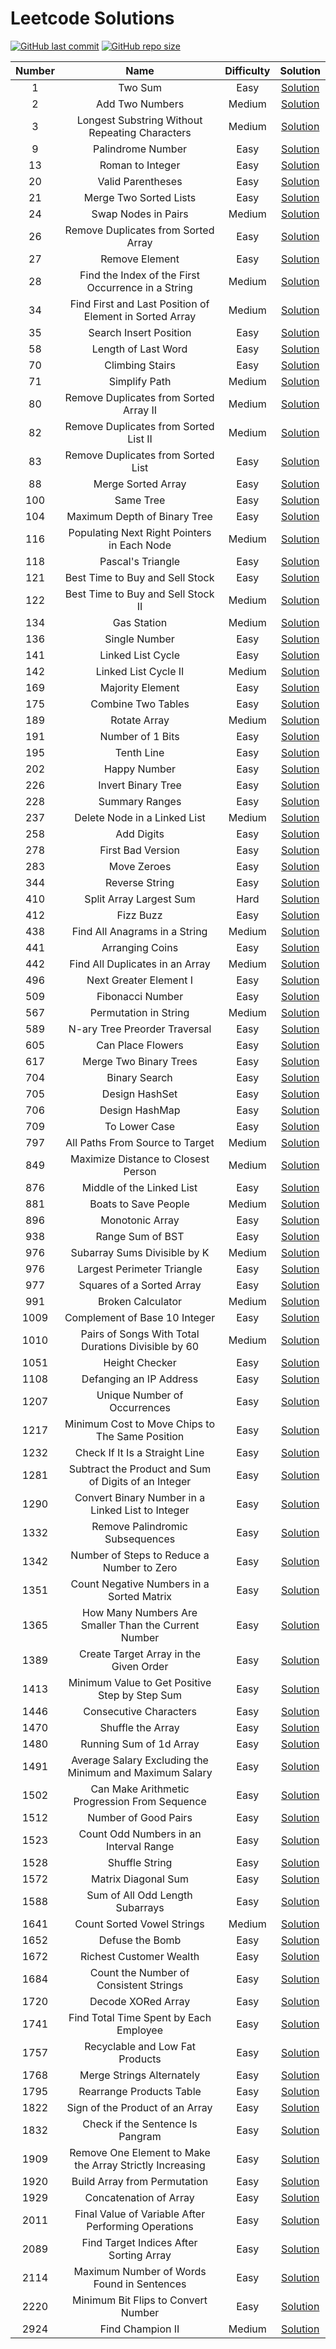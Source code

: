 # Leetcode Solutions

[![GitHub last commit](https://img.shields.io/github/last-commit/elevhate/Leetcode)](https://github.com/elevhate/Leetcode/commits/main)
[![GitHub repo size](https://img.shields.io/github/repo-size/elevhate/Leetcode)](https://github.com/elevhate/Leetcode/archive/main.zip)


|     Number    | Name | Difficulty | Solution |
| :-------------: | :----------------------------------------: | :-----------------------------------------------------------------------------------: | :-----------------------------------------------------------------------------------:
| 1 | Two Sum | Easy | [Solution](/problems/0001%20-%20Two%20Sum/) |
| 2 | Add Two Numbers | Medium | [Solution](/problems/0002%20-%20Add%20Two%20Numbers/) |
| 3 | Longest Substring Without Repeating Characters | Medium | [Solution](/problems/0003%20-%20Longest%20Substring%20Without%20Repeating%20Characters/) |
| 9 | Palindrome Number | Easy | [Solution](/problems/0009%20-%20Palindrome%20Number/) |
| 13 | Roman to Integer | Easy | [Solution](/problems/0013%20-%20Roman%20to%20Integer/) |
| 20 | Valid Parentheses | Easy | [Solution](/problems/0020%20-%20Valid%20Parentheses/) |
| 21 | Merge Two Sorted Lists | Easy | [Solution](/problems/0021%20-%20Merge%20Two%20Sorted%20Lists/) |
| 24 | Swap Nodes in Pairs | Medium | [Solution](/problems/0024%20-%20Swap%20Nodes%20in%20Pairs/) |
| 26 | Remove Duplicates from Sorted Array | Easy | [Solution](/problems/0026%20-%20Remove%20Duplicates%20from%20Sorted%20Array/) |
| 27 | Remove Element | Easy | [Solution](/problems/0027%20-%20Remove%20Element/) |
| 28 | Find the Index of the First Occurrence in a String | Medium | [Solution](/problems/0028%20-%20Find%20the%20Index%20of%20the%20First%20Occurrence%20in%20a%20String/) |
| 34 | Find First and Last Position of Element in Sorted Array | Medium | [Solution](/problems/0034%20-%20Find%20First%20ans%20Last%20Position%20of%20Element%20in%20Sorted%20Array/) |
| 35 | Search Insert Position | Easy | [Solution](/problems/0035%20-%20Search%20Insert%20Position/) |
| 58 | Length of Last Word | Easy | [Solution](/problems/0058%20-%20Length%20of%20Last%20Word/) |
| 70 | Climbing Stairs | Easy | [Solution](/problems/0070%20-%20Climbing%20Stairs/) |
| 71 | Simplify Path | Medium | [Solution](/problems/0071%20-%20Simplify%20Path/) |
| 80 | Remove Duplicates from Sorted Array II | Medium | [Solution](/problems/0080%20-%20Remove%20Duplicates%20from%20Sorted%20Array%20II/) |
| 82 | Remove Duplicates from Sorted List II | Medium | [Solution](/problems/0082%20-%20Remove%20Duplicates%20from%20Sorted%20List%20II/) |
| 83 | Remove Duplicates from Sorted List | Easy | [Solution](/problems/0083%20-%20Remove%20Duplicates%20from%20Sorted%20List/) |
| 88 | Merge Sorted Array | Easy | [Solution](/problems/0088%20-%20Merge%20Sorted%20Array/) |
| 100 | Same Tree | Easy | [Solution](/problems/0100%20-%20Same%20Tree/) |
| 104 | Maximum Depth of Binary Tree | Easy | [Solution](/problems/0104%20-%20Maximum%20Depth%20of%20Binary%20Tree/) |
| 116 | Populating Next Right Pointers in Each Node | Medium | [Solution](/problems/0116%20-%20Populating%20Next%20Right%20Pointers%20in%20Each%20Node/) |
| 118 | Pascal's Triangle | Easy | [Solution](/problems/0118%20-%20Pascal's%20Triangle/) |
| 121 | Best Time to Buy and Sell Stock | Easy | [Solution](/problems/0121%20-%20Best%20Time%20to%20Buy%20and%20Sell%20Stock/) |
| 122 | Best Time to Buy and Sell Stock II | Medium | [Solution](/problems/0122%20-%20Best%20Time%20to%20Buy%20and%20Sell%20Stock%20II/) |
| 134 | Gas Station | Medium | [Solution](/problems/0134%20-%20Gas%20Station/) |
| 136 | Single Number | Easy | [Solution](/problems/0136%20-%20Single%20Number/) |
| 141 | Linked List Cycle | Easy | [Solution](/problems/0141%20-%20Linked%20List%20Cycle/) |
| 142 | Linked List Cycle II | Medium | [Solution](/problems/0142%20-%20Linked%20List%20Cycle%20II/) |
| 169 | Majority Element | Easy | [Solution](/problems/0169%20-%20Majority%20Element/) |
| 175 | Combine Two Tables | Easy | [Solution](/problems/0175%20-%20Combine%20two%20Tables/) |
| 189 | Rotate Array | Medium | [Solution](/problems/0189%20-%20Rotate%20Array/) |
| 191 | Number of 1 Bits | Easy | [Solution](/problems/0191%20-%20Number%20of%201%20Bits/) |
| 195 | Tenth Line | Easy | [Solution](/problems/0195%20-%20Tenth%20Line/) |
| 202 | Happy Number | Easy | [Solution](/problems/0202%20-%20Happy%20Number/) |
| 226 | Invert Binary Tree | Easy | [Solution](/problems/0226%20-%20Invert%20Binary%20Tree/) |
| 228 | Summary Ranges | Easy | [Solution](/problems/0228%20-%20Summary%20Ranges/) |
| 237 | Delete Node in a Linked List | Medium | [Solution](/problems/0237%20-%20Delete%20Node%20in%20a%20Linked%20List/) |
| 258 | Add Digits | Easy | [Solution](/problems/0258%20-%20Add%20Digits/) |
| 278 | First Bad Version | Easy | [Solution](/problems/0278%20-%20First%20Bad%20Version/) |
| 283 | Move Zeroes | Easy | [Solution](/problems/0283%20-%20Move%20Zeroes/) |
| 344 | Reverse String | Easy | [Solution](/problems/0344%20-%20Reverse%20String/) |
| 410 | Split Array Largest Sum | Hard | [Solution](/problems/0410%20-%20Split%20Array%20Largest%20Sum/) |
| 412 | Fizz Buzz | Easy | [Solution](/problems/0412%20-%20Fizz%20Buzz/) |
| 438 | Find All Anagrams in a String | Medium | [Solution](/problems/0438%20-%20Find%20All%20Anagrams%20in%20a%20String/) |
| 441 | Arranging Coins | Easy | [Solution](/problems/0441%20-%20Arranging%20Coins/) |
| 442 | Find All Duplicates in an Array | Medium | [Solution](/problems/0442%20-%20Find%20All%20Duplicates%20in%20an%20Array/) |
| 496 | Next Greater Element I | Easy | [Solution](/problems/0496%20-%20Next%20Greater%20Element%20I/) |
| 509 | Fibonacci Number | Easy | [Solution](/problems/0509%20-%20Fibonacci%20Number/) |
| 567 | Permutation in String | Medium | [Solution](/problems/0567%20-%20Permutation%20in%20String/) |
| 589 | N-ary Tree Preorder Traversal | Easy | [Solution](/problems/0589%20-%20N-ary%20Tree%20Preorder%20Traversal/) |
| 605 | Can Place Flowers | Easy | [Solution](/problems/0605%20-%20Can%20Place%20Flowers/) |
| 617 | Merge Two Binary Trees | Easy | [Solution](/problems/0617%20-%20Merge%20Two%20Binary%20Trees/) |
| 704 | Binary Search | Easy | [Solution](/problems/0704%20-%20Binary%20Search/) |
| 705 | Design HashSet | Easy | [Solution](/problems/0705%20-%20Design%20HashSet/) |
| 706 | Design HashMap | Easy | [Solution](/problems/0706%20-%20Design%20HashMap/) |
| 709 | To Lower Case | Easy | [Solution](/problems/0709%20-%20To%20Lower%20Case/) |
| 797 | All Paths From Source to Target | Medium | [Solution](/problems/0797%20-%20All%20Paths%20From%20Source%20to%20Target/) |
| 849 | Maximize Distance to Closest Person | Medium | [Solution](/problems/0849%20-%20Maximize%20Distance%20to%20Closest%20Person/) |
| 876 | Middle of the Linked List | Easy | [Solution](/problems/0876%20-%20Middle%20of%20the%20Linked%20List/) |
| 881 | Boats to Save People | Medium | [Solution](/problems/0881%20-%20Boats%20to%20Save%20People/) |
| 896 | Monotonic Array | Easy | [Solution](/problems/0896%20-%20Monotonic%20Array/) |
| 938 | Range Sum of BST | Easy | [Solution](/problems/0938%20-%20Range%20Sum%20of%20BST/) |
| 976 | Subarray Sums Divisible by K | Medium | [Solution](/problems/0974%20-%20Subarray%20Sums%20Divisible%20by%20K/) |
| 976 | Largest Perimeter Triangle | Easy | [Solution](/problems/0976%20-%20Largest%20Perimeter%20Triangle/) |
| 977 | Squares of a Sorted Array | Easy | [Solution](/problems/0977%20-%20Squares%20of%20a%20Sorted%20Array/) |
| 991 | Broken Calculator | Medium | [Solution](/problems/0991%20-%20Broken%20Calculator/) |
| 1009 | Complement of Base 10 Integer | Easy | [Solution](/problems/1009%20-%20Complement%20of%20Base%2010%20Integer/) |
| 1010 | Pairs of Songs With Total Durations Divisible by 60 | Medium | [Solution](/problems/1010%20-%20Pairs%20of%20Songs%20With%20Total%20Durations%20Divisible%20by%2060/) |
| 1051 | Height Checker | Easy | [Solution](/problems/1051%20-%20Height%20Checker/) |
| 1108 | Defanging an IP Address | Easy | [Solution](/problems/1108%20-%20Defanging%20an%20IP%20Address/) |
| 1207 | Unique Number of Occurrences | Easy | [Solution](/problems/1207%20-%20Unique%20Number%20of%20Occurrences/) |
| 1217 | Minimum Cost to Move Chips to The Same Position | Easy | [Solution](/problems/1217%20-%20Minimum%20Cost%20to%20Move%20Chips%20to%20The%20Same%20Position/) |
| 1232 | Check If It Is a Straight Line | Easy | [Solution](/problems/1232%20-%20Check%20If%20It%20Is%20a%20Straight%20Line/) |
| 1281 | Subtract the Product and Sum of Digits of an Integer | Easy | [Solution](/problems/1281%20-%20Subtract%20the%20Product%20and%20Sum%20of%20Digits%20of%20an%20Integer/) |
| 1290 | Convert Binary Number in a Linked List to Integer | Easy | [Solution](/problems/1290%20-%20Convert%20Binary%20Number%20in%20a%20Linked%20List%20to%20Integer/) |
| 1332 | Remove Palindromic Subsequences | Easy | [Solution](/problems/1332%20-%20Remove%20Palindromic%20Subsequences/) |
| 1342 | Number of Steps to Reduce a Number to Zero | Easy | [Solution](/problems/1351%20-%20Count%20Negative%20Numbers%20in%20a%20Sorted%20Matrix/) |
| 1351 | Count Negative Numbers in a Sorted Matrix | Easy | [Solution](/problems/1332%20-%20Remove%20Palindromic%20Subsequences/) |
| 1365 | How Many Numbers Are Smaller Than the Current Number | Easy | [Solution](/problems/1365%20-%20How%20Many%20Numbers%20Are%20Smaller%20Than%20the%20Current%20Number/) |
| 1389 | Create Target Array in the Given Order | Easy | [Solution](/problems/1389%20-%20Create%20Target%20Array%20in%20the%20Given%20Order/) |
| 1413 | Minimum Value to Get Positive Step by Step Sum | Easy | [Solution](/problems/1413%20-%20Minimum%20Value%20to%20Get%20Positive%20Step%20by%20Step%20Sum/) |
| 1446 | Consecutive Characters | Easy | [Solution](/problems/1446%20-%20Consecutive%20Characters/) |
| 1470 | Shuffle the Array | Easy | [Solution](/problems/1470%20-%20Shuffle%20the%20Array/) |
| 1480 | Running Sum of 1d Array | Easy | [Solution](/problems/1480%20-%20Running%20Sum%20of%201d%20Array/) |
| 1491 | Average Salary Excluding the Minimum and Maximum Salary | Easy | [Solution](/problems/1491%20-%20Average%20Salary%20Excluding%20the%20Minimum%20and%20Maximum%20Salary/) |
| 1502 | Can Make Arithmetic Progression From Sequence | Easy | [Solution](/problems/1502%20-%20Can%20Make%20Arithmetic%20Progression%20From%20Sequence/) |
| 1512 | Number of Good Pairs | Easy | [Solution](/problems/1512%20-%20Number%20of%20Good%20Pairs/) |
| 1523 | Count Odd Numbers in an Interval Range | Easy | [Solution](/problems/1523%20-%20Count%20Odd%20Numbers%20in%20an%20Interval%20Range/) |
| 1528 | Shuffle String | Easy | [Solution](/problems/1528%20-%20Shuffle%20String/) |
| 1572 | Matrix Diagonal Sum | Easy | [Solution](/problems/1572%20-%20Matrix%20Diagonal%20Sum/) |
| 1588 | Sum of All Odd Length Subarrays | Easy | [Solution](/problems/1588%20-%20Sum%20of%20All%20Odd%20Length%20Subarrays/) |
| 1641 | Count Sorted Vowel Strings | Medium | [Solution](/problems/1641%20-%20Count%20Sorted%20Vowel%20Strings/) |
| 1652 | Defuse the Bomb | Easy | [Solution](/problems/1652%20-%20Defuse%20the%20Bomb/) |
| 1672 | Richest Customer Wealth | Easy | [Solution](/problems/1672%20-%20Richest%20Customer%20Wealth/) |
| 1684 | Count the Number of Consistent Strings | Easy | [Solution](/problems/1684%20-%20Count%20the%20Number%20of%20Consistent%20Strings/) |
| 1720 | Decode XORed Array | Easy | [Solution](/problems/1720%20-%20Decode%20XORed%20Array/) |
| 1741 | Find Total Time Spent by Each Employee | Easy | [Solution](/problems/1741%20-%20Find%20Total%20Time%20Spent%20by%20Each%20Employee/) |
| 1757 | Recyclable and Low Fat Products | Easy | [Solution](/problems/1757%20-%20Recyclable%20and%20Low%20Fat%20Products/) |
| 1768 | Merge Strings Alternately | Easy | [Solution](/problems/1768%20-%20Merge%20Strings%20Alternately/) |
| 1795 | Rearrange Products Table | Easy | [Solution](/problems/1795%20-%20Rearrange%20Products%20Table/) |
| 1822 | Sign of the Product of an Array | Easy | [Solution](/problems/1822%20-%20Sign%20of%20the%20Product%20of%20an%20Array/) |
| 1832 | Check if the Sentence Is Pangram | Easy | [Solution](/problems/1832%20-%20Check%20if%20the%20Sentence%20Is%20Pangram/) |
| 1909 | Remove One Element to Make the Array Strictly Increasing | Easy | [Solution](/problems/1909%20-%20Remove%20One%20Element%20to%20Make%20the%20Array%20Strictly%20Increasing/) |
| 1920 | Build Array from Permutation | Easy | [Solution](/problems/1920%20-%20Build%20Array%20from%20Permutation/) |
| 1929 | Concatenation of Array | Easy | [Solution](/problems/1929%20-%20Concatenation%20of%20Array/) |
| 2011 | Final Value of Variable After Performing Operations | Easy | [Solution](/problems/2011%20-%20Final%20Value%20of%20Variable%20After%20Performing%20Operations/) |
| 2089 | Find Target Indices After Sorting Array | Easy | [Solution](/problems/2089%20-%20Find%20Target%20Indices%20After%20Sorting%20Array/) |
| 2114 | Maximum Number of Words Found in Sentences | Easy | [Solution](/problems/2114%20-%20Maximum%20Number%20of%20Words%20Found%20in%20Sentences/) |
| 2220 | Minimum Bit Flips to Convert Number | Easy | [Solution](/problems/2220%20-%20Minimum%20Bit%20Flips%20to%20Convert%20Number/) |
| 2924 | Find Champion II | Medium | [Solution](/problems/2924%20-%20Find%20Champion%20II/) |